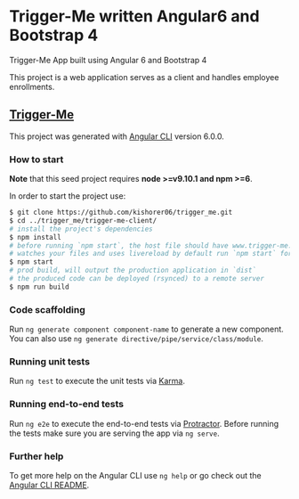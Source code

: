 # Trigger-Me written Angular6 and Bootstrap 4

Trigger-Me App built using Angular 6 and Bootstrap 4

This project is a web application serves as a client and handles employee enrollments.

## [Trigger-Me]()

This project was generated with [Angular CLI](https://github.com/angular/angular-cli) version 6.0.0.  

### How to start

**Note** that this seed project requires **node >=v9.10.1 and npm >=6**.

In order to start the project use:

```bash
$ git clone https://github.com/kishorer06/trigger_me.git
$ cd ../trigger_me/trigger-me-client/
# install the project's dependencies
$ npm install
# before running `npm start`, the host file should have www.trigger-me.com mapped with localhost.
# watches your files and uses livereload by default run `npm start` for a dev server. Navigate to `http://www.trigger-me.com:4200/`. The app will automatically reload if you change any of the source files.
$ npm start
# prod build, will output the production application in `dist`
# the produced code can be deployed (rsynced) to a remote server
$ npm run build
```

### Code scaffolding

Run `ng generate component component-name` to generate a new component. You can also use `ng generate directive/pipe/service/class/module`.

### Running unit tests

Run `ng test` to execute the unit tests via [Karma](https://karma-runner.github.io).

### Running end-to-end tests

Run `ng e2e` to execute the end-to-end tests via [Protractor](http://www.protractortest.org/).
Before running the tests make sure you are serving the app via `ng serve`.

### Further help

To get more help on the Angular CLI use `ng help` or go check out the [Angular CLI README](https://github.com/angular/angular-cli/blob/master/README.md).
